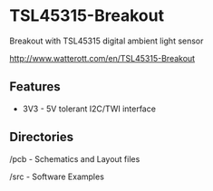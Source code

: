 # TSL45315-Breakout
Breakout with TSL45315 digital ambient light sensor

<http://www.watterott.com/en/TSL45315-Breakout>


## Features
 * 3V3 - 5V tolerant I2C/TWI interface


## Directories
 /pcb - Schematics and Layout files
 
 /src - Software Examples
